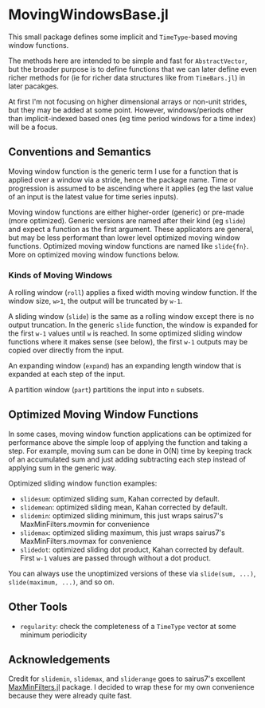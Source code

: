 # MovingWindowsBase.jl

This small package defines some implicit and `TimeType`-based moving window functions.

The methods here are intended to be simple and fast for `AbstractVector`, but the broader purpose is to define functions that we can later define even richer methods for (ie for richer data structures like from `TimeBars.jl`) in later pacakges. 

At first I'm not focusing on higher dimensional arrays or non-unit strides, but they may be added at some point. However, windows/periods other than implicit-indexed based ones (eg time period windows for a time index) will be a focus.

## Conventions and Semantics
Moving window function is the generic term I use for a function that is applied over a window via a stride, hence the package name. Time or progression is assumed to be ascending where it applies (eg the last value of an input is the latest value for time series inputs).

Moving window functions are either higher-order (generic) or pre-made (more optimized). Generic versions are named after their kind (eg `slide`) and expect a function as the first argument. These applicators are general, but may be less performant than lower level optimized moving window functions. Optimized moving window functions are named like `slide{fn}`. More on optimized moving window functions below.

### Kinds of Moving Windows
A rolling window (`roll`) applies a fixed width moving window function. If the window size, `w>1`, the output will be truncated by `w-1`.

A sliding window (`slide`) is the same as a rolling window except there is no output truncation. In the generic `slide` function, the window is expanded for the first `w-1` values until `w` is reached. In some optimized sliding window functions where it makes sense (see below), the first `w-1` outputs may be copied over directly from the input.

An expanding window (`expand`) has an expanding length window that is expanded at each step of the input.

A partition window (`part`) partitions the input into `n` subsets. 

## Optimized Moving Window Functions
In some cases, moving window function applications can be optimized for performance above the simple loop of applying the function and taking a step. For example, moving sum can be done in O(N) time by keeping track of an accumulated sum and just adding subtracting each step instead of applying sum in the generic way.

Optimized sliding window function examples:
* `slidesum`: optimized sliding sum, Kahan corrected by default.
* `slidemean`: optimized sliding mean, Kahan corrected by default.
* `slidemin`: optimized sliding minimum, this just wraps sairus7's MaxMinFilters.movmin for convenience
* `slidemax`: optimized sliding maximum, this just wraps sairus7's MaxMinFilters.movmax for convenience
* `slidedot`: optimized sliding dot product, Kahan corrected by default. First `w-1` values are passed through without a dot product.

You can always use the unoptimized versions of these via `slide(sum, ...)`, `slide(maximum, ...)`, and so on.

## Other Tools
* `regularity`: check the completeness of a `TimeType` vector at some minimum periodicity

## Acknowledgements
Credit for `slidemin`, `slidemax`, and `sliderange` goes to sairus7's excellent [MaxMinFilters.jl](https://github.com/sairus7/MaxMinFilters.jl) package. I decided to wrap these for my own convenience because they were already quite fast.
